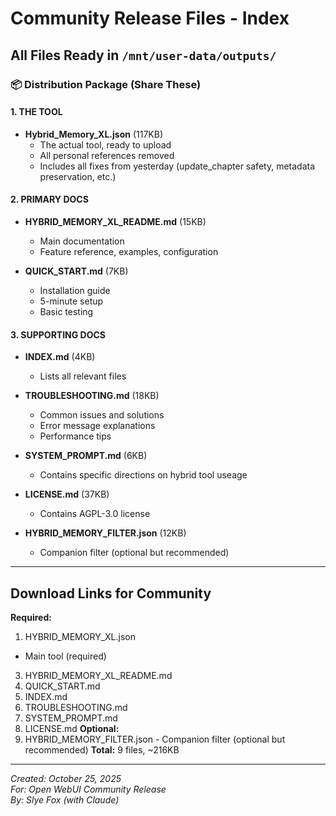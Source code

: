 # Community Release Files - Index

## All Files Ready in `/mnt/user-data/outputs/`

### 📦 Distribution Package (Share These)

#### 1. THE TOOL
- **Hybrid_Memory_XL.json** (117KB)
  - The actual tool, ready to upload
  - All personal references removed
  - Includes all fixes from yesterday (update_chapter safety, metadata preservation, etc.)

#### 2. PRIMARY DOCS  
- **HYBRID_MEMORY_XL_README.md** (15KB)
  - Main documentation
  - Feature reference, examples, configuration
  
- **QUICK_START.md** (7KB)
  - Installation guide
  - 5-minute setup
  - Basic testing
  
#### 3. SUPPORTING DOCS
- **INDEX.md** (4KB)
  - Lists all relevant files

- **TROUBLESHOOTING.md** (18KB)
  - Common issues and solutions
  - Error message explanations
  - Performance tips

- **SYSTEM_PROMPT.md** (6KB)
  - Contains specific directions on hybrid tool useage

- **LICENSE.md** (37KB)
  - Contains AGPL-3.0 license

- **HYBRID_MEMORY_FILTER.json** (12KB)
  - Companion filter (optional but recommended)
---

## Download Links for Community

**Required:**
1. HYBRID_MEMORY_XL.json
 - Main tool (required)
3. HYBRID_MEMORY_XL_README.md
4. QUICK_START.md
5. INDEX.md
6. TROUBLESHOOTING.md
7. SYSTEM_PROMPT.md
8. LICENSE.md
**Optional:**
9. HYBRID_MEMORY_FILTER.json - Companion filter (optional but recommended)
**Total:** 9 files, ~216KB

---

*Created: October 25, 2025*  
*For: Open WebUI Community Release*  
*By: Slye Fox (with Claude)*

